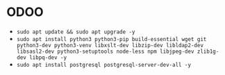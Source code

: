 # ODOO
-  `sudo apt update && sudo apt upgrade -y`
-  `sudo apt install python3 python3-pip build-essential wget git python3-dev python3-venv libxslt-dev libzip-dev libldap2-dev libsasl2-dev python3-setuptools node-less npm libjpeg-dev zlib1g-dev libpq-dev -y`
-  `sudo apt install postgresql postgresql-server-dev-all -y`
